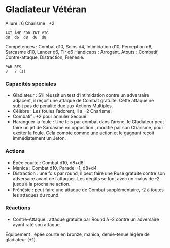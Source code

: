 # Gladiateur Vétéran

Allure : 6
Charisme : +2

	AGI	ÂME	FOR	INT	VIG
	d8	d6	d8	d6	d8

Compétences : Combat d10, Soins d4, Intimidation d10, Perception d6, Sarcasme d10, Lancer d6, Tir d6
Handicaps : Arrogant.
Atouts : Combatif, Contre-attaque, Distraction, Frénésie.

	PAR	RES
	8	7 (1)

### Capacités spéciales
- Gladiateur : S’il réussit un test d’Intimidation contre un adversaire adjacent, il reçoit une attaque de Combat gratuite. Cette attaque ne subit pas de pénalité due aux Actions Multiples.
- Célèbre : Les foules l’adorent, il a +2 Charisme.
- Combatif : +2 pour annuler Secoué.
- Haranguer la foule : Une fois par combat dans l’arène, le Gladiateur peut faire un jet de Sarcasme en opposition , modifié par son Charisme, pour exciter la foule. Cela compte comme une action et le gagnant reçoit immédiatement un Jeton.

### Actions
- Épée courte : Combat d10, d8+d6
- Manica : Combat d10, Parade +1, d8+d4.
- Distraction : une fois par round, il peut faire une Ruse gratuite contre son adversaire avant de l’attaquer. Les dégâts se font avec un malus de -2 jusqu’à la prochaine action.
- Frénésie : peut faire une attaque de Combat supplémentaire, -2 à toutes les attaques du round.

### Réactions
- Contre-Attaque : attaque gratuite par Round à -2 contre un adversaire ayant raté son attaque.

Équipement : épée courte en bronze, manica, demie-tenue légère de gladiateur (+1).
